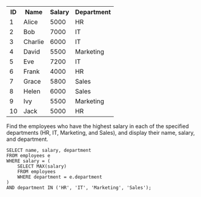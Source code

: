 <table>
        <tr>
            <th>ID</th>
            <th>Name</th>
            <th>Salary</th>
            <th>Department</th>
        </tr>
        <tr><td>1</td><td>Alice</td><td>5000</td><td>HR</td></tr>
        <tr><td>2</td><td>Bob</td><td>7000</td><td>IT</td></tr>
        <tr><td>3</td><td>Charlie</td><td>6000</td><td>IT</td></tr>
        <tr><td>4</td><td>David</td><td>5500</td><td>Marketing</td></tr>
        <tr><td>5</td><td>Eve</td><td>7200</td><td>IT</td></tr>
        <tr><td>6</td><td>Frank</td><td>4000</td><td>HR</td></tr>
        <tr><td>7</td><td>Grace</td><td>5800</td><td>Sales</td></tr>
        <tr><td>8</td><td>Helen</td><td>6000</td><td>Sales</td></tr>
        <tr><td>9</td><td>Ivy</td><td>5500</td><td>Marketing</td></tr>
        <tr><td>10</td><td>Jack</td><td>5000</td><td>HR</td></tr>
    </table>
    
Find the employees who have the highest salary in each of the specified departments (HR, IT, Marketing, and Sales), and display their name, salary, and department.


```
SELECT name, salary, department
FROM employees e
WHERE salary = (
    SELECT MAX(salary) 
    FROM employees 
    WHERE department = e.department
) 
AND department IN ('HR', 'IT', 'Marketing', 'Sales');

```
